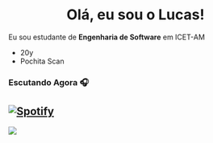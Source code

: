 <h1 align="center">Olá, eu sou o Lucas!</h1>

<!--
**Luscarvalho/Luscarvalho** is a ✨ _special_ ✨ repository because its `README.md` (this file) appears on your GitHub profile.

Here are some ideas to get you started:

- 🔭 I’m currently working on ...
- 🌱 I’m currently learning ...
- 👯 I’m looking to collaborate on ...
- 🤔 I’m looking for help with ...
- 💬 Ask me about ...
- 📫 How to reach me: ...
- 😄 Pronouns: ...
- ⚡ Fun fact: ...
-->

<p align="left">Eu sou estudante de <strong>Engenharia de Software</strong> em ICET-AM</p>

- 20y
- Pochita Scan

### Escutando Agora 🎧

[![Spotify](https://github-readme-remake.vercel.app/api/spotify)](https://open.spotify.com/user/2126uubpa2lusvkax73kbi6vi)
<br/>
---

![](https://komarev.com/ghpvc/?username=Luscarvalho&color=blue)
